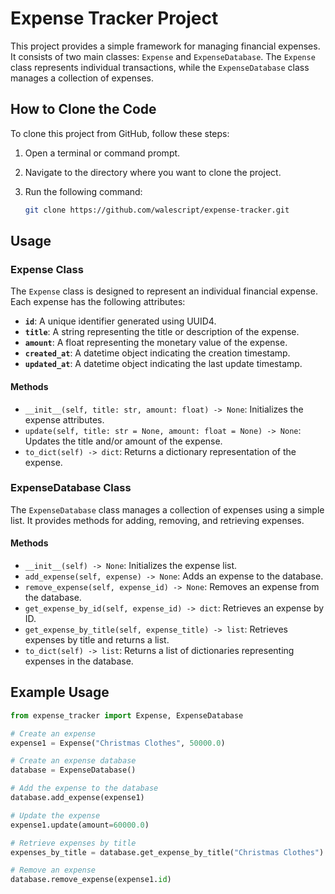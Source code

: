 # Expense Tracker Project

This project provides a simple framework for managing financial expenses. It consists of two main classes: `Expense` and `ExpenseDatabase`. The `Expense` class represents individual transactions, while the `ExpenseDatabase` class manages a collection of expenses.

## How to Clone the Code

To clone this project from GitHub, follow these steps:

1. Open a terminal or command prompt.

2. Navigate to the directory where you want to clone the project.

3. Run the following command:

   ```bash
   git clone https://github.com/walescript/expense-tracker.git


## Usage

### Expense Class

The `Expense` class is designed to represent an individual financial expense. Each expense has the following attributes:

- **`id`**: A unique identifier generated using UUID4.
- **`title`**: A string representing the title or description of the expense.
- **`amount`**: A float representing the monetary value of the expense.
- **`created_at`**: A datetime object indicating the creation timestamp.
- **`updated_at`**: A datetime object indicating the last update timestamp.

#### Methods

- `__init__(self, title: str, amount: float) -> None`: Initializes the expense attributes.
- `update(self, title: str = None, amount: float = None) -> None`: Updates the title and/or amount of the expense.
- `to_dict(self) -> dict`: Returns a dictionary representation of the expense.

### ExpenseDatabase Class

The `ExpenseDatabase` class manages a collection of expenses using a simple list. It provides methods for adding, removing, and retrieving expenses.

#### Methods

- `__init__(self) -> None`: Initializes the expense list.
- `add_expense(self, expense) -> None`: Adds an expense to the database.
- `remove_expense(self, expense_id) -> None`: Removes an expense from the database.
- `get_expense_by_id(self, expense_id) -> dict`: Retrieves an expense by ID.
- `get_expense_by_title(self, expense_title) -> list`: Retrieves expenses by title and returns a list.
- `to_dict(self) -> list`: Returns a list of dictionaries representing expenses in the database.

## Example Usage

```python
from expense_tracker import Expense, ExpenseDatabase

# Create an expense
expense1 = Expense("Christmas Clothes", 50000.0)

# Create an expense database
database = ExpenseDatabase()

# Add the expense to the database
database.add_expense(expense1)

# Update the expense
expense1.update(amount=60000.0)

# Retrieve expenses by title
expenses_by_title = database.get_expense_by_title("Christmas Clothes")

# Remove an expense
database.remove_expense(expense1.id)
